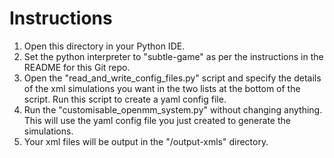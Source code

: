 # Instructions

1. Open this directory in your Python IDE.
2. Set the python interpreter to "subtle-game" as per the instructions in the README for this Git repo.
3. Open the "read_and_write_config_files.py" script and specify the details of the xml simulations you want in the two lists at the bottom of the script. Run this script to create a yaml config file.
4. Run the "customisable_openmm_system.py" without changing anything. This will use the yaml config file you just created to generate the simulations.
5. Your xml files will be output in the "/output-xmls" directory.

